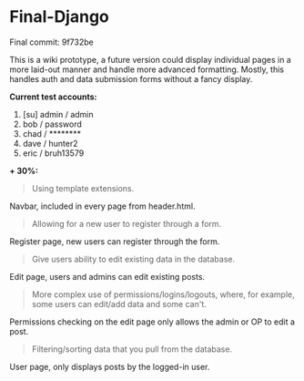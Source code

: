 # Final-Django

Final commit: 9f732be

This is a wiki prototype, a future version could display individual pages in a more laid-out manner and handle more advanced formatting. Mostly, this handles auth and data submission forms without a fancy display.

**Current test accounts:**
1. [su] admin / admin
2. bob / password
3. chad / ********
4. dave / hunter2
5. eric / bruh13579

**\+ 30%:**
> Using template extensions.

Navbar, included in every page from header.html.

> Allowing for a new user to register through a form.

Register page, new users can register through the form.

> Give users ability to edit existing data in the database.

Edit page, users and admins can edit existing posts.

> More complex use of permissions/logins/logouts, where, for example, some users can edit/add data and some can't.

Permissions checking on the edit page only allows the admin or OP to edit a post.

> Filtering/sorting data that you pull from the database.

User page, only displays posts by the logged-in user.
